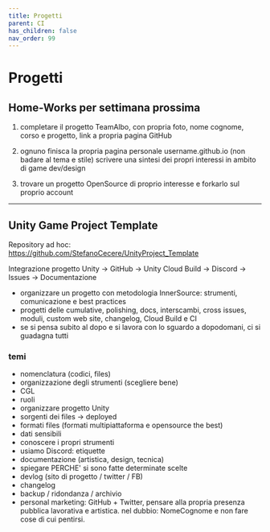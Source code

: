 ```yaml
---
title: Progetti
parent: CI
has_children: false
nav_order: 99
---
```


# Progetti

## Home-Works per settimana prossima
1. completare il progetto TeamAlbo, con propria foto, nome cognome, corso e progetto, link a propria pagina GitHub

2. ognuno finisca la propria pagina personale username.github.io
(non badare al tema e stile) 
scrivere una sintesi dei propri interessi in ambito di game dev/design

3. trovare un progetto OpenSource di proprio interesse e forkarlo sul proprio account

---

## Unity Game Project Template

Repository ad hoc:
<https://github.com/StefanoCecere/UnityProject_Template>


Integrazione progetto Unity -> GitHub -> Unity Cloud Build -> Discord -> Issues -> Documentazione  

- organizzare un progetto con metodologia InnerSource: strumenti, comunicazione e best practices
- progetti delle cumulative, polishing, docs, interscambi, cross issues, moduli, custom web site, changelog, Cloud Build e CI
- se si pensa subito al dopo e si lavora con lo sguardo a dopodomani, ci si guadagna tutti

### temi
- nomenclatura (codici, files)
- organizzazione degli strumenti (scegliere bene)
- CGL
- ruoli
- organizzare progetto Unity
- sorgenti dei files -> deployed
- formati files (formati multipiattaforma e opensource the best)
- dati sensibili
- conoscere i propri strumenti
- usiamo Discord: etiquette
- documentazione (artistica, design, tecnica)
- spiegare PERCHE' si sono fatte determinate scelte
- devlog (sito di progetto / twitter / FB)
- changelog
- backup / ridondanza / archivio
- personal marketing: GitHub + Twitter, pensare alla propria presenza pubblica lavorativa e artistica. nel dubbio: NomeCognome e non fare cose di cui pentirsi.
